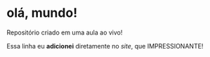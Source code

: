# olá, mundo!
 Repositório criado em uma aula ao vivo!

Essa linha eu **adicionei** diretamente no *site*, que IMPRESSIONANTE!
